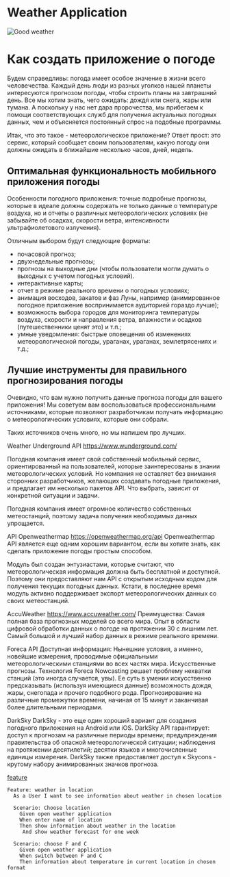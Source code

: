# Weather Application

![Good weather](https://media.istockphoto.com/photos/winter-landscape-good-weather-for-walking-sport-activitycity-park-in-picture-id1070855758?k=6&m=1070855758&s=170667a&w=0&h=UPXGsIjwIPeYnG_hHV_3p-Mx15m1ARuC_UgwAtmtkCo=)

# Как создать приложение о погоде

Будем справедливы: погода имеет особое значение в жизни всего человечества. Каждый день люди из разных уголков нашей планеты интересуются прогнозом погоды, чтобы строить планы на завтрашний день. Все мы хотим знать, чего ожидать: дождя или снега, жары или тумана. А поскольку у нас нет дара пророчества, мы прибегаем к помощи соответствующих служб для получения актуальных погодных данных, чем и объясняется постоянный спрос на подобные программы.

Итак, что это такое - метеорологическое приложение? 
Ответ прост: это сервис, который сообщает своим пользователям, какую погоду они должны ожидать в ближайшие несколько часов, дней, недель.

## Оптимальная функциональность мобильного приложения погоды

Особенности погодного приложения: точные подробные прогнозы, которые в идеале должны содержать не только данные о температуре воздуха, но и отчеты о различных метеорологических условиях (не забывайте об осадках, скорости ветра, интенсивности ультрафиолетового излучения). 

Отличным выбором будут следующие форматы: 
 - почасовой прогноз;
 - двухнедельные прогнозы;
 - прогнозы на выходные дни (чтобы пользователи могли думать о выходных с учетом погодных условий).
 - интерактивные карты;
 - отчет в режиме реального времени о погодных условиях;
 - анимация восходов, закатов и фаз Луны, например (анимированное погодное приложение воспринимается аудиторией гораздо лучше);
 - возможность выбора городов для мониторинга температуры воздуха, скорости и направления ветра, влажности и осадков (путешественники ценят это) и т.п.;
 - умные уведомления: быстрые оповещения об изменениях метеорологической погоды, ураганах, ураганах, землетрясениях и т.д.;

## Лучшие инструменты для правильного прогнозирования погоды

Очевидно, что вам нужно получить данные прогноза погоды для вашего приложения! Мы советуем вам воспользоваться профессиональными источниками, которые позволяют разработчикам получать информацию о метеорологических условиях, которые они собрали.

Таких источников очень много, но мы напишем про лучших.

Weather Underground API
https://www.wunderground.com/

Погодная компания имеет свой собственный мобильный сервис, ориентированный на пользователей, которые заинтересованы в знании метеорологических условий. Но компания не оставляет без внимания сторонних разработчиков, желающих создавать погодные приложения, и предлагает им несколько пакетов API. Что выбрать, зависит от конкретной ситуации и задачи.

Погодная компания имеет огромное количество собственных метеостанций, поэтому задача получения необходимых данных упрощается.

API Openweathermap
https://openweathermap.org/api
Openweathermap API является еще одним хорошим вариантом, если вы хотите знать, как сделать приложение погоды простым способом.

Модуль был создан энтузиастами, которые считают, что метеорологическая информация должна быть бесплатной и доступной. Поэтому они предоставляют нам API с открытым исходным кодом для получения текущих погодных данных.
Кстати, в последнее время модуль активно поддерживает экспорт метеорологических данных со своих метеостанций.



AccuWeather
https://www.accuweather.com/
Преимущества:
Самая полная база прогнозных моделей со всего мира.
Опыт в области цифровой обработки данных о погоде на протяжении 30 с лишним лет.
Самый большой и лучший набор данных в режиме реального времени.



Foreca API
Доступная информация:
Нынешние условия, а именно, новейшие измерения, проводимые официальными метеорологическими станциями во всех частях мира.
Искусственные прогнозы. Технология Foreca Nowcasting решает проблему нехватки станций (это иногда случается, увы). Ее суть в умении искусственно предсказывать (используя имеющиеся данные) возможность дождя, жары, снегопада и прочего подобного рода.
Прогнозирование на различные промежутки времени, начиная от 15 минут и заканчивая более длительными периодами.

DarkSky
DarkSky - это еще один хороший вариант для создания погодного приложения на Android или iOS.
DarkSky API гарантирует:
доступ к прогнозам на различные периоды времени;
предупреждения правительства об опасной метеорологической ситуации;
наблюдения на протяжении десятилетий;
десятки языков и многочисленные единицы измерения.
DarkSky также предоставляет доступ к Skycons - крутому набору анимированных значков прогноза.



[feature](weather.feature)

```gherkin
Feature: weather in location
  As a User I want to see information about weather in chosen location

  Scenario: Choose location
    Given open weather application
    When enter name of location
    Then show information about weather in the location
     And show weather forecast for one week

  Scenario: choose F and C
    Given open weather application
    When switch between F and C
    Then information about temperature in current location in chosen format
```
